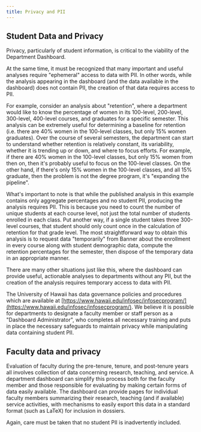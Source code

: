 ```yaml
---
title: Privacy and PII
---
```


## Student Data and Privacy

Privacy, particularly of student information, is critical to the viability of the Department Dashboard.

At the same time, it must be recognized that many important and useful analyses require "ephemeral" access to data with PII. In other words, while the analysis appearing in the dashboard (and the data available in the dashboard) does not contain PII, the creation of that data requires access to PII.

For example, consider an analysis about "retention", where a department would like to know the percentage of women in its 100-level, 200-level, 300-level, 400-level courses, and graduates for a specific semester. This analysis can be extremely useful for determining a baseline for retention (i.e. there are 40% women in the 100-level classes, but only 15% women graduates).  Over the course of several semesters, the department can start to understand whether retention is relatively constant, its variability, whether it is trending up or down, and where to focus efforts.  For example, if there are 40% women in the 100-level classes, but only 15% women from then on, then it's probably useful to focus on the 100-level classes. On the other hand, if there's only 15% women in the 100-level classes, and all 15% graduate, then the problem is not the degree program, it's "expanding the pipeline".

What's important to note is that while the published analysis in this example contains only aggregate percentages and no student PII, producing the analysis requires PII.  This is because you need to count the number of unique students at each course level, not just the total number of students enrolled in each class.  Put another way, if a single student takes three 300-level courses, that student should only count once in the calculation of retention for that grade level.  The most straightforward way to obtain this analysis is to request data "temporarily" from Banner about the enrollment in every course along with student demographic data, compute the retention percentages for the semester, then dispose of the temporary data in an appropriate manner.

There are many other situations just like this, where the dashboard can provide useful, actionable analyses to departments without any PII, but the creation of the analysis requires temporary access to data with PII.

The University of Hawaii has data governance policies and procedures which are available at [https://www.hawaii.edu/infosec/infosecprogram/](https://www.hawaii.edu/infosec/infosecprogram/). We believe it is possible for departments to designate a faculty member or staff person as a "Dashboard Administrator", who completes all necessary training and puts in place the necessary safeguards to maintain privacy while manipulating data containing student PII.

## Faculty data and privacy

Evaluation of faculty during the pre-tenure, tenure, and post-tenure years all involves collection of data concerning research, teaching, and service.  A department dashboard can simplify this process both for the faculty member and those responsible for evaluating by making certain forms of data easily available. The dashboard can provide pages for individual faculty members summarizing their research, teaching (and if available) service activities, with mechanisms to easily export this data in a standard format (such as LaTeX) for inclusion in dossiers.

Again, care must be taken that no student PII is inadvertently included.
